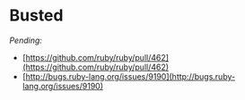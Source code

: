 # Busted

*Pending:*
- [https://github.com/ruby/ruby/pull/462](https://github.com/ruby/ruby/pull/462)
- [http://bugs.ruby-lang.org/issues/9190](http://bugs.ruby-lang.org/issues/9190)
